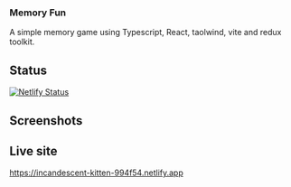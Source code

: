 ### Memory Fun

A simple memory game using Typescript, React, taolwind, vite and redux toolkit.

## Status

[![Netlify Status](https://api.netlify.com/api/v1/badges/db908148-bc88-4583-86ae-d3a8c7d5b584/deploy-status)](https://app.netlify.com/sites/incandescent-kitten-994f54/deploys)

## Screenshots

## Live site

https://incandescent-kitten-994f54.netlify.app
